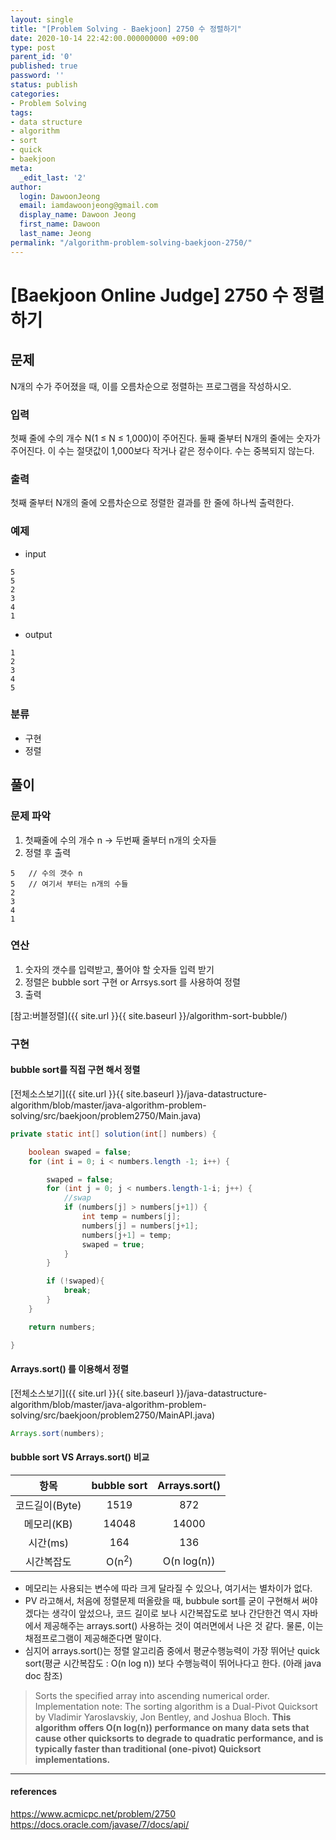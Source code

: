 ```yaml
---
layout: single
title: "[Problem Solving - Baekjoon] 2750 수 정렬하기"
date: 2020-10-14 22:42:00.000000000 +09:00
type: post
parent_id: '0'
published: true
password: ''
status: publish
categories:
- Problem Solving
tags:
- data structure
- algorithm
- sort
- quick
- baekjoon
meta:
  _edit_last: '2'
author:
  login: DawoonJeong
  email: iamdawoonjeong@gmail.com
  display_name: Dawoon Jeong
  first_name: Dawoon
  last_name: Jeong
permalink: "/algorithm-problem-solving-baekjoon-2750/"
---
```

# [Baekjoon Online Judge] 2750 수 정렬하기

## 문제
N개의 수가 주어졌을 때, 이를 오름차순으로 정렬하는 프로그램을 작성하시오.

### 입력
첫째 줄에 수의 개수 N(1 ≤ N ≤ 1,000)이 주어진다.
둘째 줄부터 N개의 줄에는 숫자가 주어진다.
이 수는 절댓값이 1,000보다 작거나 같은 정수이다. 수는 중복되지 않는다.

### 출력
첫째 줄부터 N개의 줄에 오름차순으로 정렬한 결과를 한 줄에 하나씩 출력한다.

### 예제
- input
```
5
5
2
3
4
1
```

- output
```
1
2
3
4
5
```


### 분류
- 구현
- 정렬


## 풀이


### 문제 파악
1. 첫째줄에 수의 개수 n -> 두번째 줄부터 n개의 숫자들
2. 정렬 후 출력
```
5   // 수의 갯수 n
5   // 여기서 부터는 n개의 수들  
2
3
4
1
```


### 연산
1. 숫자의 갯수를 입력받고, 풀어야 할 숫자들 입력 받기
2. 정렬은 bubble sort 구현 or Arrsys.sort 를 사용하여 정렬
3. 출력

[참고:버블정렬]({{ site.url }}{{ site.baseurl }}/algorithm-sort-bubble/)

### 구현

#### bubble sort를 직접 구현 해서 정렬

[전체소스보기]({{ site.url }}{{ site.baseurl }}/java-datastructure-algorithm/blob/master/java-algorithm-problem-solving/src/baekjoon/problem2750/Main.java)


```java
private static int[] solution(int[] numbers) {

    boolean swaped = false;
    for (int i = 0; i < numbers.length -1; i++) {

        swaped = false;
        for (int j = 0; j < numbers.length-1-i; j++) {
            //swap
            if (numbers[j] > numbers[j+1]) {
                int temp = numbers[j];
                numbers[j] = numbers[j+1];
                numbers[j+1] = temp;
                swaped = true;
            }
        }

        if (!swaped){
            break;
        }
    }

    return numbers;

}
```

#### Arrays.sort() 를 이용해서 정렬

[전체소스보기]({{ site.url }}{{ site.baseurl }}/java-datastructure-algorithm/blob/master/java-algorithm-problem-solving/src/baekjoon/problem2750/MainAPI.java)

```java
Arrays.sort(numbers);
```

#### bubble sort VS Arrays.sort() 비교


| 항목	   | bubble sort  |  Arrays.sort() |
|:--------:|:--------:|:--------:|
|  코드길이(Byte) |  1519    |   872 	|
|  메모리(KB) 	 |  14048 	|  14000 	|
|  시간(ms) 	     |  164 	|  136   	|
|  시간복잡도     | O(n<sup>2</sup>) | O(n log(n)) 	|


- 메모리는 사용되는 변수에 따라 크게 달라질 수 있으나, 여기서는 별차이가 없다.
- PV 라고해서, 처음에 정렬문제 떠올랐을 때, bubbule sort를 굳이 구현해서 써야겠다는 생각이 앞섰으나,
  코드 길이로 보나 시간복잡도로 보나 간단한건 역시 자바에서 제공해주는 arrays.sort() 사용하는 것이 여러면에서 나은 것 같다.
  물론, 이는 채점프로그램이 제공해준다면 말이다.
- 심지어  arrays.sort()는 정렬 알고리즘 중에서 평균수행능력이 가장 뛰어난 quick sort(평균 시간복잡도 : O(n log n)) 보다 수행능력이 뛰어나다고 한다. (아래 java doc 참조)


> Sorts the specified array into ascending numerical order.
Implementation note: The sorting algorithm is a Dual-Pivot Quicksort by Vladimir Yaroslavskiy, Jon Bentley, and Joshua Bloch. **This algorithm offers O(n log(n)) performance on many data sets that cause other quicksorts to degrade to quadratic performance, and is typically faster than traditional (one-pivot) Quicksort implementations.**


---
#### references
<https://www.acmicpc.net/problem/2750>  
<https://docs.oracle.com/javase/7/docs/api/>
